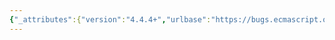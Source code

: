```yaml
---
{"_attributes":{"version":"4.4.4+","urlbase":"https://bugs.ecmascript.org/","maintainer":"dherman@mozilla.com"},"bug":{"bug_id":4289,"creation_ts":"2015-04-16 10:38:00 -0700","short_desc":"12.3.2 Intl.DateTimeFormat.prototype[@@toStringTag]: Duplicate closing bracket","delta_ts":"2015-04-16 20:43:58 -0700","product":"Internationalization - ECMA-402","component":"Specification","version":"Edition 2.0 drafts","rep_platform":"All","op_sys":"All","bug_status":"RESOLVED","resolution":"FIXED","priority":"Normal","bug_severity":"normal","everconfirmed":true,"reporter":{"uid":"andrebargull","name":"André Bargull"},"assigned_to":{"uid":"waldron.rick","name":"Rick Waldron"},"cc":"waldron.rick","long_desc":[{"commentid":14201,"comment_count":0,"who":{"uid":"andrebargull","name":"André Bargull"},"bug_when":"2015-04-16 10:38:41 -0700","thetext":"12.3.2 Intl.DateTimeFormat.prototype[@@toStringTag]\n\nChange \"]]\" to \"]\"."},{"commentid":14212,"comment_count":1,"who":{"uid":"waldron.rick","name":"Rick Waldron"},"bug_when":"2015-04-16 12:05:22 -0700","thetext":"Fixed"}]}}
---
```

